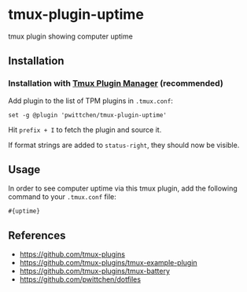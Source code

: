 # tmux-plugin-uptime
tmux plugin showing computer uptime

Installation
------------
### Installation with [Tmux Plugin Manager](https://github.com/tmux-plugins/tpm) (recommended)

Add plugin to the list of TPM plugins in `.tmux.conf`:

```
set -g @plugin 'pwittchen/tmux-plugin-uptime'
```

Hit `prefix + I` to fetch the plugin and source it.

If format strings are added to `status-right`, they should now be visible.

Usage
-----

In order to see computer uptime via this tmux plugin, add the following command to your `.tmux.conf` file:

```
#{uptime}
```

References
----------
- https://github.com/tmux-plugins
- https://github.com/tmux-plugins/tmux-example-plugin
- https://github.com/tmux-plugins/tmux-battery
- https://github.com/pwittchen/dotfiles
